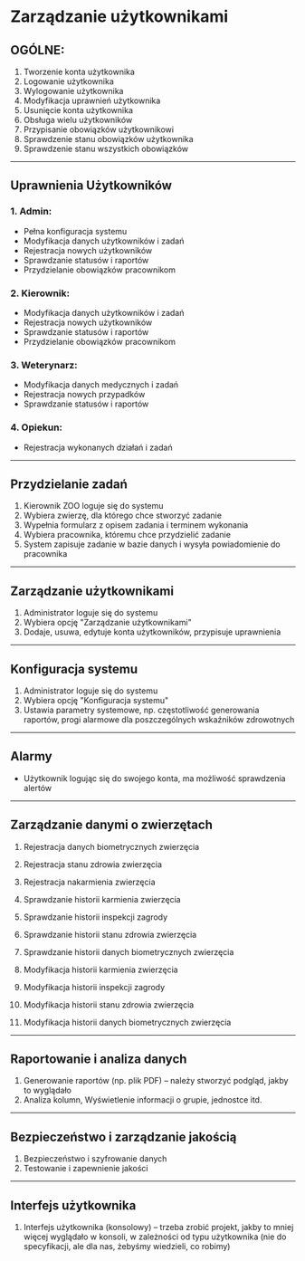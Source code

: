 # Zarządzanie użytkownikami

## OGÓLNE:
1. Tworzenie konta użytkownika
2. Logowanie użytkownika
3. Wylogowanie użytkownika
4. Modyfikacja uprawnień użytkownika
5. Usunięcie konta użytkownika
6. Obsługa wielu użytkowników
7. Przypisanie obowiązków użytkownikowi
8. Sprawdzenie stanu obowiązków użytkownika
9. Sprawdzenie stanu wszystkich obowiązków

---

## Uprawnienia Użytkowników
### 1. **Admin**:
- Pełna konfiguracja systemu
- Modyfikacja danych użytkowników i zadań
- Rejestracja nowych użytkowników
- Sprawdzanie statusów i raportów
- Przydzielanie obowiązków pracownikom

### 2. **Kierownik**:
- Modyfikacja danych użytkowników i zadań
- Rejestracja nowych użytkowników
- Sprawdzanie statusów i raportów
- Przydzielanie obowiązków pracownikom

### 3. **Weterynarz**:
- Modyfikacja danych medycznych i zadań
- Rejestracja nowych przypadków
- Sprawdzanie statusów i raportów

### 4. **Opiekun**:
- Rejestracja wykonanych działań i zadań

---

## Przydzielanie zadań
1. Kierownik ZOO loguje się do systemu
2. Wybiera zwierzę, dla którego chce stworzyć zadanie
3. Wypełnia formularz z opisem zadania i terminem wykonania
4. Wybiera pracownika, któremu chce przydzielić zadanie
5. System zapisuje zadanie w bazie danych i wysyła powiadomienie do pracownika

---

## Zarządzanie użytkownikami
1. Administrator loguje się do systemu
2. Wybiera opcję "Zarządzanie użytkownikami"
3. Dodaje, usuwa, edytuje konta użytkowników, przypisuje uprawnienia

---

## Konfiguracja systemu
1. Administrator loguje się do systemu
2. Wybiera opcję "Konfiguracja systemu"
3. Ustawia parametry systemowe, np. częstotliwość generowania raportów, progi alarmowe dla poszczególnych wskaźników zdrowotnych

---

## Alarmy
- Użytkownik logując się do swojego konta, ma możliwość sprawdzenia alertów

---

## Zarządzanie danymi o zwierzętach
1. Rejestracja danych biometrycznych zwierzęcia
2. Rejestracja stanu zdrowia zwierzęcia
3. Rejestracja nakarmienia zwierzęcia

4. Sprawdzanie historii karmienia zwierzęcia
5. Sprawdzanie historii inspekcji zagrody
6. Sprawdzanie historii stanu zdrowia zwierzęcia
7. Sprawdzanie historii danych biometrycznych zwierzęcia

8. Modyfikacja historii karmienia zwierzęcia
9. Modyfikacja historii inspekcji zagrody
10. Modyfikacja historii stanu zdrowia zwierzęcia
11. Modyfikacja historii danych biometrycznych zwierzęcia

---

## Raportowanie i analiza danych
1. Generowanie raportów (np. plik PDF) – należy stworzyć podgląd, jakby to wyglądało
2. Analiza kolumn, Wyświetlenie informacji o grupie, jednostce itd.

---

## Bezpieczeństwo i zarządzanie jakością
1. Bezpieczeństwo i szyfrowanie danych
2. Testowanie i zapewnienie jakości

---

## Interfejs użytkownika
1. Interfejs użytkownika (konsolowy) – trzeba zrobić projekt, jakby to mniej więcej wyglądało w konsoli, w zależności od typu użytkownika (nie do specyfikacji, ale dla nas, żebyśmy wiedzieli, co robimy)
